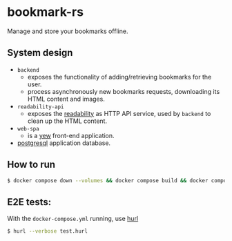 # bookmark-rs

Manage and store your bookmarks offline.

## System design

- `backend`
  - exposes the functionality of adding/retrieving bookmarks for the user.
  -  process asynchronously new bookmarks requests, downloading its HTML content and images.
- `readability-api`
  - exposes the [readability](https://github.com/mozilla/readability) as HTTP API service, used by `backend` to clean up the HTML content.
- `web-spa`
  - is a [yew](https://yew.rs/) front-end application.
- [postgresql](https://www.postgresql.org/) application database.

## How to run

```bash
$ docker compose down --volumes && docker compose build && docker compose up
```

## E2E tests:

With the `docker-compose.yml` running, use [hurl](https://hurl.dev/)

```bash
$ hurl --verbose test.hurl
```
